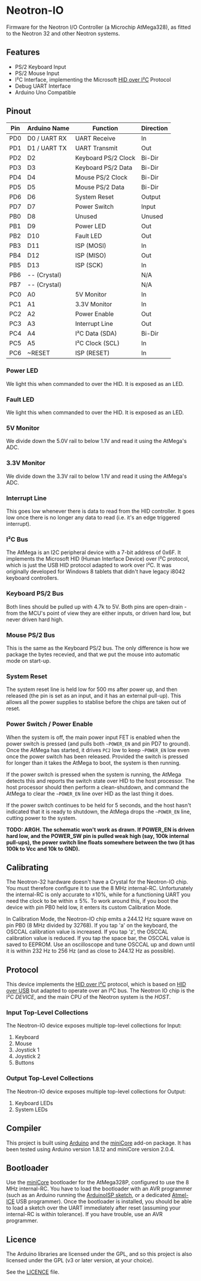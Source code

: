 # Neotron-IO

Firmware for the Neotron I/O Controller (a Microchip AtMega328), as fitted to the Neotron 32 and other Neotron systems.

## Features

* PS/2 Keyboard Input
* PS/2 Mouse Input
* I²C Interface, implementing the Microsoft [HID over I²C] Protocol
* Debug UART Interface
* Arduino Uno Compatible

## Pinout

| Pin | Arduino Name | Function            | Direction |
|-----|--------------|---------------------|-----------|
| PD0 | D0 / UART RX | UART Receive        | In        |
| PD1 | D1 / UART TX | UART Transmit       | Out       |
| PD2 | D2           | Keyboard PS/2 Clock | Bi-Dir    |
| PD3 | D3           | Keyboard PS/2 Data  | Bi-Dir    |
| PD4 | D4           | Mouse PS/2 Clock    | Bi-Dir    |
| PD5 | D5           | Mouse PS/2 Data     | Bi-Dir    |
| PD6 | D6           | System Reset        | Output    |
| PD7 | D7           | Power Switch        | Input     |
| PB0 | D8           | Unused              | Unused    |
| PB1 | D9           | Power LED           | Out       |
| PB2 | D10          | Fault LED           | Out       |
| PB3 | D11          | ISP (MOSI)          | In        |
| PB4 | D12          | ISP (MISO)          | Out       |
| PB5 | D13          | ISP (SCK)           | In        |
| PB6 | -- (Crystal) |                     | N/A       |
| PB7 | -- (Crystal) |                     | N/A       |
| PC0 | A0           | 5V Monitor          | In        |
| PC1 | A1           | 3.3V Monitor        | In        |
| PC2 | A2           | Power Enable        | Out       |
| PC3 | A3           | Interrupt Line      | Out       |
| PC4 | A4           | I²C Data (SDA)      | Bi-Dir    |
| PC5 | A5           | I²C Clock (SCL)     | In        |
| PC6 | ~RESET       | ISP (RESET)         | In        |

### Power LED

We light this when commanded to over the HID. It is exposed as an LED.

### Fault LED

We light this when commanded to over the HID. It is exposed as an LED.

### 5V Monitor

We divide down the 5.0V rail to below 1.1V and read it using the AtMega's ADC.

### 3.3V Monitor

We divide down the 3.3V rail to below 1.1V and read it using the AtMega's ADC.

### Interrupt Line

This goes low whenever there is data to read from the HID controller. It goes low once there is no longer any data to read (i.e. it's an edge triggered interrupt).

### I²C Bus

The AtMega is an I2C peripheral device with a 7-bit address of 0x6F. It implements the Microsoft HID (Human Interface Device) over I²C protocol, which is just the USB HID protocol adapted to work over I²C. It was originally developed for Windows 8 tablets that didn't have legacy i8042 keyboard controllers.

### Keyboard PS/2 Bus

Both lines should be pulled up with 4.7k to 5V. Both pins are open-drain - from the MCU's point of view they are either inputs, or driven hard low, but never driven hard high.

### Mouse PS/2 Bus

This is the same as the Keyboard PS/2 bus. The only difference is how we package the bytes recevied, and that we put the mouse into automatic mode on start-up.

### System Reset

The system reset line is held low for 500 ms after power up, and then released (the pin is set as an input, and it has an external pull-up). This allows all the power supplies to stablise before the chips are taken out of reset.

### Power Switch / Power Enable

When the system is off, the main power input FET is enabled when the power switch is pressed (and pulls both `~POWER_EN` and pin PD7 to ground). Once the AtMega has started, it drives `PC2` low to keep `~POWER_EN` low even once the power switch has been released. Provided the switch is pressed for longer than it takes the AtMega to boot, the system is then running.

If the power switch is pressed when the system is running, the AtMega detects this and reports the switch state over HID to the host processor. The host processor should then perform a clean-shutdown, and command the AtMega to clear the `~POWER_EN` line over HID as the last thing it does.

If the power switch continues to be held for 5 seconds, and the host hasn't indicated that it is ready to shutdown, the AtMega drops the `~POWER_EN` line, cutting power to the system.

**TODO: ARGH. The schematic won't work as drawn. If POWER_EN is driven hard low, and the POWER_SW pin is pulled weak high (say, 100k internal pull-ups), the power switch line floats somewhere between the two (it has 100k to Vcc and 10k to GND).**

## Calibrating

The Neotron-32 hardware doesn't have a Crystal for the Neotron-IO chip. You must therefore configure it to use the 8 MHz internal-RC. Unfortunately the internal-RC is only accurate to ±10%, while for a functioning UART you need the clock to be within ± 5%. To work around this, if you boot the device with pin PB0 held low, it enters its custom Calibration Mode.

In Calibration Mode, the Neotron-IO chip emits a 244.12 Hz square wave on pin PB0 (8 MHz divided by 32768). If you tap 'a' on the keyboard, the OSCCAL calibration value is increased. If you tap 'z', the OSCCAL calibration value is reduced. If you tap the space bar, the OSCCAL value is saved to EEPROM. Use an oscilloscope and tune OSCCAL up and down until it is within 232 Hz to 256 Hz (and as close to 244.12 Hz as possible).

## Protocol

This device implements the [HID over I²C] protocol, which is based on [HID over USB] but adapted to operate over an I²C bus. The Neotron IO chip is the I²C *DEVICE*, and the main CPU of the Neotron system is the *HOST*.

### Input Top-Level Collections

The Neotron-IO device exposes multiple top-level collections for Input:

1. Keyboard
2. Mouse
3. Joystick 1
4. Joystick 2
5. Buttons

### Output Top-Level Collections

The Neotron-IO device exposes multiple top-level collections for Output:

1. Keyboard LEDs
2. System LEDs

## Compiler

This project is built using [Arduino] and the [miniCore] add-on package. It has been tested using Arduino version 1.8.12 and miniCore version 2.0.4.

## Bootloader

Use the [miniCore] bootloader for the AtMega328P, configured to use the 8 MHz internal-RC. You have to load the bootloader with an AVR programmer (such as an Arduino running the [ArduinoISP sketch], or a dedicated [Atmel-ICE] USB programmer). Once the bootloader is installed, you should be able to load a sketch over the UART immediately after reset (assuming your internal-RC is within tolerance). If you have trouble, use an AVR programmer.

## Licence

The Arduino libraries are licensed under the GPL, and so this project is also licensed under the GPL (v3 or later version, at your choice).

See the [LICENCE](./LICENCE) file.

[HID over I²C]: http://msdn.microsoft.com/en-us/library/windows/hardware/hh852380.aspx
[HID over USB]: https://www.usb.org/sites/default/files/hid1_11.pdf
[Arduino]: https://www.arduino.cc
[miniCore]: https://github.com/MCUdude/MiniCore
[ArduinoISP sketch]: https://www.arduino.cc/en/Tutorial/ArduinoISP
[Atmel-ICE]: https://www.microchip.com/Developmenttools/ProductDetails/ATATMEL-ICE